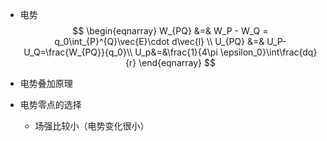 + 电势
$$
\begin{eqnarray}
W_{PQ} &=& W_P - W_Q   = q_0\int_{P}^{Q}\vec{E}\cdot d\vec{l}	\\
U_{PQ} &=& U_P-U_Q=\frac{W_{PQ}}{q_0}\\
U_p&=&\frac{1}{4\pi \epsilon_0}\int\frac{dq}{r}
\end{eqnarray}
$$

+ 电势叠加原理
+ 电势零点的选择
  + 场强比较小（电势变化很小）